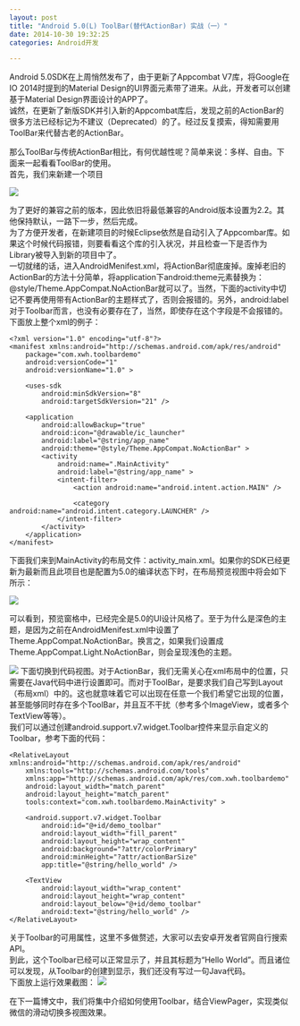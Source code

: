 ```yaml
---
layout: post
title: "Android 5.0(L) ToolBar(替代ActionBar) 实战（一）"
date: 2014-10-30 19:32:25
categories: Android开发

---
```


Android 5.0SDK在上周悄然发布了，由于更新了Appcombat V7库，将Google在IO 2014时提到的Material Design的UI界面元素带了进来。从此，开发者可以创建基于Material Design界面设计的APP了。  
诚然，在更新了新版SDK并引入新的Appcombat库后，发现之前的ActionBar的很多方法已经标记为不建议（Deprecated）的了。经过反复摸索，得知需要用ToolBar来代替古老的ActionBar。  

那么ToolBar与传统ActionBar相比，有何优越性呢？简单来说：多样、自由。下面来一起看看ToolBar的使用。  
首先，我们来新建一个项目 

![](http://i.imgur.com/kO8DMXD.png)

为了更好的兼容之前的版本，因此依旧将最低兼容的Android版本设置为2.2。其他保持默认，一路下一步，然后完成。  
为了方便开发者，在新建项目的时候Eclipse依然是自动引入了Appcombar库。如果这个时候代码报错，则要看看这个库的引入状况，并且检查一下是否作为Library被导入到新的项目中了。  
一切就绪的话，进入AndroidMenifest.xml，将ActionBar彻底废掉。废掉老旧的ActionBar的方法十分简单，将application下android:theme元素替换为：@style/Theme.AppCompat.NoActionBar就可以了。当然，下面的activity中切记不要再使用带有ActionBar的主题样式了，否则会报错的。另外，android:label对于Toolbar而言，也没有必要存在了，当然，即使存在这个字段是不会报错的。下面放上整个xml的例子：

    <?xml version="1.0" encoding="utf-8"?>  
	<manifest xmlns:android="http://schemas.android.com/apk/res/android"  
   		package="com.xwh.toolbardemo"  
    	android:versionCode="1"  
    	android:versionName="1.0" >  
  
    	<uses-sdk  
        	android:minSdkVersion="8"  
       		android:targetSdkVersion="21" />  
  
    	<application  
        	android:allowBackup="true"  
        	android:icon="@drawable/ic_launcher"  
	        android:label="@string/app_name"  
        	android:theme="@style/Theme.AppCompat.NoActionBar" >  
        	<activity  
	            android:name=".MainActivity"  
            	android:label="@string/app_name" >  
            	<intent-filter>  
	                <action android:name="android.intent.action.MAIN" />  
	  
                	<category android:name="android.intent.category.LAUNCHER" />  
            	</intent-filter>  
        	</activity>  
    	</application>   
	</manifest>  

下面我们来到MainActivity的布局文件：activity_main.xml。如果你的SDK已经更新为最新而且此项目也是配置为5.0的编译状态下时，在布局预览视图中将会如下所示：

![](http://i.imgur.com/t91v1X3.png)

可以看到，预览窗格中，已经完全是5.0的UI设计风格了。至于为什么是深色的主题，是因为之前在AndroidMenifest.xml中设置了Theme.AppCompat.NoActionBar。换言之，如果我们设置成Theme.AppCompat.Light.NoActionBar，则会呈现浅色的主题。

![](http://i.imgur.com/2REF85L.png)
下面切换到代码视图。对于ActionBar，我们无需关心在xml布局中的位置，只需要在Java代码中进行设置即可。而对于ToolBar，是要求我们自己写到Layout（布局xml）中的。这也就意味着它可以出现在任意一个我们希望它出现的位置，甚至能够同时存在多个ToolBar，并且互不干扰（参考多个ImageView，或者多个TextView等等）。  
我们可以通过创建android.support.v7.widget.Toolbar控件来显示自定义的Toolbar，参考下面的代码：

    <RelativeLayout xmlns:android="http://schemas.android.com/apk/res/android"  
    	xmlns:tools="http://schemas.android.com/tools"  
    	xmlns:app="http://schemas.android.com/apk/res/com.xwh.toolbardemo"  
   		android:layout_width="match_parent"  
   		android:layout_height="match_parent"  
    	tools:context="com.xwh.toolbardemo.MainActivity" >  
  
    	<android.support.v7.widget.Toolbar  
        	android:id="@+id/demo_toolbar"  
        	android:layout_width="fill_parent"  
        	android:layout_height="wrap_content"  
        	android:background="?attr/colorPrimary"  
        	android:minHeight="?attr/actionBarSize"  
        	app:title="@string/hello_world" />  
	  
	    <TextView  
        	android:layout_width="wrap_content"  
        	android:layout_height="wrap_content"  
        	android:layout_below="@+id/demo_toolbar"  
        	android:text="@string/hello_world" />  
	</RelativeLayout>  

关于Toolbar的可用属性，这里不多做赘述，大家可以去安卓开发者官网自行搜索API。  
到此，这个Toolbar已经可以正常显示了，并且其标题为“Hello World”。而且诸位可以发现，从Toolbar的创建到显示，我们还没有写过一句Java代码。  
下面放上运行效果截图：
![](http://i.imgur.com/ZsuX2kT.png)

在下一篇博文中，我们将集中介绍如何使用Toolbar，结合ViewPager，实现类似微信的滑动切换多视图效果。